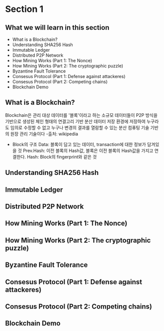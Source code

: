 # Section 1

## What we will learn in this section
- What is a Blockchain?
- Understanding SHA256 Hash
- Immutable Ledger
- Distributed P2P Network
- How Mining Works (Part 1: The Nonce)
- How Mining Works (Part 2: The cryptographic puzzle)
- Byzantine Fault Tolerance
- Consesus Protocol (Part 1: Defense against attackeres)
- Consesus Protocol (Part 2: Competing chains)
- Blockchain Demo

## What is a Blockchain?
Blockchain은 관리 대상 데이터를 '블록'이라고 하는 소규모 데이터들이 P2P 방식을 기반으로 생성된 체인 형태의 연결고리 기반 분산 데이터 저장 환경에 저장하여 누구라도 임의로 수정할 수 없고 누구나 변경의 결과를 열람할 수 있는 분산 컴퓨팅 기술 기반의 원장 관리 기술이다
-출처: wikipedia

- Block의 구조
    Data: 블록이 담고 있는 데이터, transaction에 대한 정보가 담겨있을 것
    Prev.Hash: 이전 블록의 Hash값, 블록은 이전 블록의 Hash값을 가지고 연결한다.
    Hash: Block의 fingerprint와 같은 것
## Understanding SHA256 Hash
## Immutable Ledger
## Distributed P2P Network
## How Mining Works (Part 1: The Nonce)
## How Mining Works (Part 2: The cryptographic puzzle)
## Byzantine Fault Tolerance
## Consesus Protocol (Part 1: Defense against attackeres)
## Consesus Protocol (Part 2: Competing chains)
## Blockchain Demo